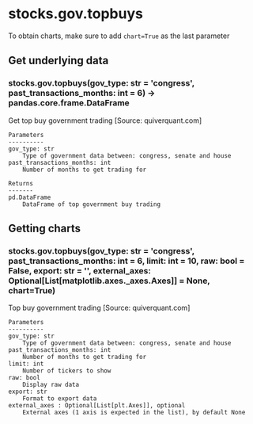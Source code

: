 # stocks.gov.topbuys

To obtain charts, make sure to add `chart=True` as the last parameter

## Get underlying data 
### stocks.gov.topbuys(gov_type: str = 'congress', past_transactions_months: int = 6) -> pandas.core.frame.DataFrame

Get top buy government trading [Source: quiverquant.com]

    Parameters
    ----------
    gov_type: str
        Type of government data between: congress, senate and house
    past_transactions_months: int
        Number of months to get trading for

    Returns
    -------
    pd.DataFrame
        DataFrame of top government buy trading

## Getting charts 
### stocks.gov.topbuys(gov_type: str = 'congress', past_transactions_months: int = 6, limit: int = 10, raw: bool = False, export: str = '', external_axes: Optional[List[matplotlib.axes._axes.Axes]] = None, chart=True)

Top buy government trading [Source: quiverquant.com]

    Parameters
    ----------
    gov_type: str
        Type of government data between: congress, senate and house
    past_transactions_months: int
        Number of months to get trading for
    limit: int
        Number of tickers to show
    raw: bool
        Display raw data
    export: str
        Format to export data
    external_axes : Optional[List[plt.Axes]], optional
        External axes (1 axis is expected in the list), by default None

